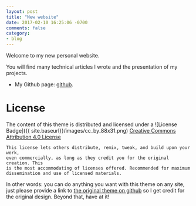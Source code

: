 ```yaml
---
layout: post
title: "New website"
date: 2017-02-10 16:25:06 -0700
comments: false
category: 
- blog
---
```


Welcome to my new personal website.

You will find many technical articles I wrote and the presentation of my projects.

* My Github page: [github](https://github.com/arabine).

License
=======

The content of this theme is distributed and licensed under a
![License Badge]({{ site.baseurl}}/images/cc_by_88x31.png)
[Creative Commons Attribution 4.0 License](https://creativecommons.org/licenses/by/4.0/legalcode)

    This license lets others distribute, remix, tweak, and build upon your work,
    even commercially, as long as they credit you for the original creation. This
    is the most accommodating of licenses offered. Recommended for maximum
    dissemination and use of licensed materials.

In other words: you can do anything you want with this theme on any site, just please
provide a link to [the original theme on github](https://github.com/scotte/jekyll-clean)
so I get credit for the original design. Beyond that, have at it!
